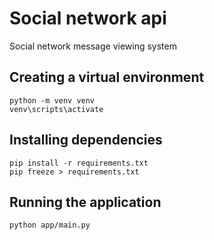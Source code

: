 # Social network api

Social network message viewing system

## Creating a virtual environment

```
python -m venv venv
venv\scripts\activate
```

## Installing dependencies

```
pip install -r requirements.txt
pip freeze > requirements.txt
```

## Running the application
```
python app/main.py
```